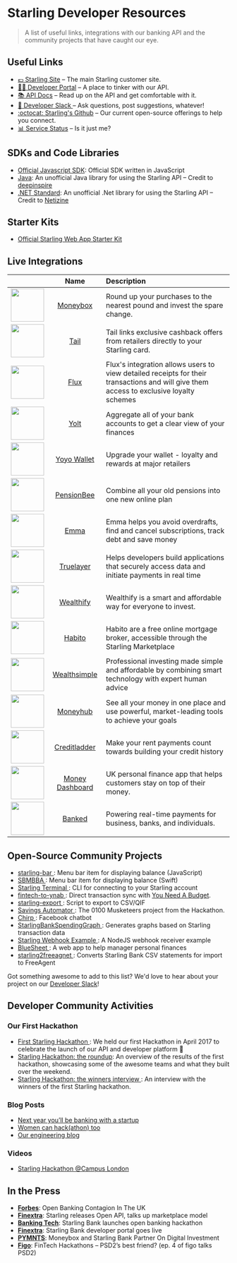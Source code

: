 # Starling Developer Resources
> A list of useful links, integrations with our banking API and the community projects that have caught our eye.

## Useful Links
- [💷 Starling Site](https://starlingbank.com) – The main Starling customer site.
- [👩‍💻 Developer Portal](https://developer.starlingbank.com) – A place to tinker with our API.
- [📚 API Docs](https://developer.starlingbank.com/docs) – Read up on the API and get comfortable with it.
- [💬 Developer Slack ](https://developer.starlingbank.com/community) – Ask questions, post suggestions, whatever!
- [:octocat: Starling's Github](https://github.com/starlingbank) – Our current open-source offerings to help you connect.
- [📊 Service Status](https://starlingbank.statuspage.io/) – Is it just me?

## SDKs and Code Libraries

- [Official Javascript SDK](https://github.com/starlingbank/starling-developer-sdk): Official SDK written in JavaScript
- [Java](https://github.com/deepinspire/Simple-SDK-for-Starling-API-v2/): An unofficial Java library for using the Starling API – Credit to [deepinspire](https://github.com/deepinspire)
- [.NET Standard](https://github.com/Netizine/StarlingBankClient): An unofficial .Net library for using the Starling API – Credit to [Netizine](https://github.com/Netizine)

## Starter Kits

- [Official Starling Web App Starter Kit](https://github.com/starlingbank/starling-api-web-starter-kit/)

## Live Integrations

|     |     Name     | Description |
| ------------- |:-------------:| :-----|
| <img src="https://pbs.twimg.com/profile_images/1268564083839729664/qzgTxTWv_400x400.png" width="75" /> | [ Moneybox ](https://moneyboxapp.com) | Round up your purchases to the nearest pound and invest the spare change. |
| <img src="https://pbs.twimg.com/profile_images/1136285993558872069/OKHT7iWe_400x400.png" width="75" />      | [Tail](https://www.tail.at) | Tail links exclusive cashback offers from retailers directly to your Starling card. |
| <img src="https://pbs.twimg.com/profile_images/1221737938641395712/fiu6Uh-m_400x400.jpg" width="75" />      | [ Flux ](https://tryflux.com)    |   Flux's integration allows users to view detailed receipts for their transactions and will give them access to exclusive loyalty schemes |
| <img src="https://pbs.twimg.com/profile_images/875387223255994370/YLQA6AG6_400x400.jpg" width="75" />      | [ Yolt ](https://www.yolt.com/)    |   Aggregate all of your bank accounts to get a clear view of your finances |
| <img src="https://pbs.twimg.com/profile_images/1234802271365496839/QG91iHhJ_400x400.jpg" width="75" />      | [ Yoyo Wallet ](https://www.yoyowallet.com/)    |   Upgrade your wallet - loyalty and rewards at major retailers |
| <img src="https://pbs.twimg.com/profile_images/1215626970601525248/M0ztbrP0_400x400.jpg" width="75" />      | [ PensionBee ](https://www.pensionbee.com/)    |   Combine all your old pensions into one new online plan |
| <img src="https://pbs.twimg.com/profile_images/1148552661765173248/GZc5bV_c_400x400.png" width="75" />      | [ Emma ](https://emma-app.com/)    |   Emma helps you avoid overdrafts, find and cancel subscriptions, track debt and save money |
| <img src="https://pbs.twimg.com/profile_images/1224745359873847301/FdAPHuDN_400x400.jpg" width="75" />      | [ Truelayer ](https://truelayer.com/)    |   Helps developers build applications that securely access data and initiate payments in real time |
| <img src="https://pbs.twimg.com/profile_images/1268862069123809289/7QB3DjvZ_400x400.jpg" width="75" />      | [ Wealthify ](https://wealthify.com/)    |   Wealthify is a smart and affordable way for everyone to invest. |
| <img src="https://pbs.twimg.com/profile_images/1281486211622809600/Cn0uLLAJ_400x400.png" width="75" />      | [ Habito ](https://habito.com/)    |   Habito are a free online mortgage broker, accessible through the Starling Marketplace |
| <img src="https://pbs.twimg.com/profile_images/661564824124596225/fDwkUm3N_400x400.jpg" width="75" />      | [ Wealthsimple ](https://wealthsimple.com/)    |   Professional investing made simple and affordable by combining smart technology with expert human advice |
| <img src="https://pbs.twimg.com/profile_images/807265969827708928/s_61Z-r9_400x400.jpg" width="75" />      | [ Moneyhub ](https://moneyhub.com/)    |   See all your money in one place and use powerful, market-leading tools to achieve your goals |
| <img src="https://pbs.twimg.com/profile_images/860475868191363072/mikgc0W6_400x400.jpg" width="75" />      | [ Creditladder ](https://creditladder.co.uk/)    |   Make your rent payments count towards building your credit history |
| <img src="https://pbs.twimg.com/profile_images/444567424776421376/rTP_TgQG_400x400.jpeg" width="75" />      | [ Money Dashboard ](https://www.moneydashboard.com/)    |   UK personal finance app that helps customers stay on top of their money.  |
| <img src="https://pbs.twimg.com/profile_images/1062287406102179840/CauA4PyX_400x400.jpg" width="75" />      | [ Banked ](https://www.banked.com/)    |   Powering real-time payments for business, banks, and individuals.  |


## Open-Source Community Projects
- [ starling-bar ](https://github.com/sprusr/starling-bar): Menu bar item for displaying balance (JavaScript)
- [ SBMBBA ](https://github.com/abdulajet/SBMBBA): Menu bar item for displaying balance (Swift)
- [ Starling Terminal ](https://github.com/timrogers/starling-terminal): CLI for connecting to your Starling account
- [ fintech-to-ynab ](https://github.com/scottrobertson/fintech-to-ynab): Direct transaction sync with [You Need A Budget](https://www.youneedabudget.com).
- [ starling-export ](https://github.com/scottrobertson/starling-export): Script to export to CSV/QIF
- [ Savings Automator ](https://github.com/mattdean1/savings-automator): The 0100 Musketeers project from the Hackathon.
- [ Chirp ](https://github.com/HarriBellThomas/Chirp): Facebook chatbot
- [ StarlingBankSpendingGraph ](https://github.com/bsydenham/StarlingBankSpendingGraph): Generates graphs based on Starling transaction data
- [ Starling Webhook Example ](https://github.com/piniyini/starlingbankwebhook): A NodeJS webhook receiver example
- [ BlueSheet ](https://github.com/Dullage/BlueSheet): A web app to help manager personal finances
- [ starling2freeagnet ](https://github.com/mafonso/starling2freeagent): Converts Starling Bank CSV statements for import to FreeAgent

Got something awesome to add to this list? We'd love to hear about your project on our [Developer Slack](https://developer.starlingbank.com/community)!

## Developer Community Activities 

### Our First Hackathon

- [ First Starling Hackathon ](https://www.starlingbank.com/hackathon/): We held our first Hackathon in April 2017 to celebrate the launch of our API and developer platform 🎉
- [ Starling Hackathon: the roundup](https://www.starlingbank.com/starling-hackathon-the-roundup/): An overview of the results of the first hackathon, showcasing some of the awesome teams and what they built over the weekend.
- [ Starling Hackathon: the winners interview ](https://www.starlingbank.com/starling-hackathon-the-winners/): An interview with the winners of the first Starling hackathon. 

### Blog Posts
- [ Next year you’ll be banking with a startup ](https://blog.decoded.com/next-year-youll-be-banking-with-a-startup-8b5fb7e9251d)
- [ Women can hack(athon) too ](https://medium.com/@michellebrien/women-can-hack-athon-too-1761aac6ed2)
- [ Our engineering blog ](https://www.starlingbank.com/blog/category/engineering/)

### Videos
- [ Starling Hackathon @Campus London ](https://www.youtube.com/watch?v=bzd5EKDrXSc) 

## In the Press
- [__Forbes__](https://www.forbes.com/sites/lawrencewintermeyer/2017/04/07/open-banking-contagion-in-the-uk/#20734f748af5): Open Banking Contagion In The UK 
- [ __Finextra__](https://www.finextra.com/newsarticle/30183/starling-releases-open-api-talks-up-marketplace-model): Starling releases Open API, talks up marketplace model 
- [ __Banking Tech__](http://www.bankingtech.com/744702/starling-bank-launches-open-banking-hackathon/): Starling Bank launches open banking hackathon 
- [ __Finextra__](https://www.finextra.com/pressarticle/68797/starling-bank-developer-portal-goes-live): Starling Bank developer portal goes live 
- [ __PYMNTS__](http://www.pymnts.com/news/partnerships-acquisitions/2017/moneybox-and-starling-bank-partner-on-digital-investment-mobile-app-uk/): Moneybox and Starling Bank Partner On Digital Investment 
- [ __Figo__](https://www.figo.io/en/blog/fintech-hackathons-psd2s-best-friend/): FinTech Hackathons – PSD2’s best friend? (ep. 4 of figo talks PSD2) 

